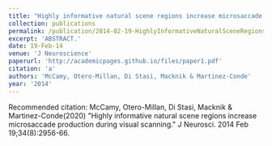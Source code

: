 ```yaml
---
title: "Highly informative natural scene regions increase microsaccade production during visual scanning."
collection: publications
permalink: /publication/2014-02-19-HighlyInformativeNaturalSceneRegionsIncreaseMicrosaccadeProduct
excerpt: 'ABSTRACT.'
date: 19-Feb-14
venue: 'J Neuroscience'
paperurl: 'http://academicpages.github.io/files/paper1.pdf'
citation: 'a'
authors: 'McCamy, Otero-Millan, Di Stasi, Macknik & Martinez-Conde'
year: '2014'
---
```


Recommended citation: McCamy, Otero-Millan, Di Stasi, Macknik & Martinez-Conde(2020) "Highly informative natural scene regions increase microsaccade production during visual scanning." J Neurosci. 2014 Feb 19;34(8):2956-66. 
